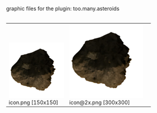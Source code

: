 graphic files for the plugin: too.many.asteroids<br>
<br>
<table>
	<tr valign="bottom">
		<td><a href="https://github.com/zuckung/endless-sky-plugins/blob/main/myplugins/too.many.asteroids/icon.png"><img src="https://raw.githubusercontent.com/zuckung/endless-sky-plugins/refs/heads/main/myplugins/too.many.asteroids/icon.png" width="150" height="150"></a><br>
		icon.png [150x150]</td>
		<td><a href="https://github.com/zuckung/endless-sky-plugins/blob/main/myplugins/too.many.asteroids/icon@2x.png"><img src="https://raw.githubusercontent.com/zuckung/endless-sky-plugins/refs/heads/main/myplugins/too.many.asteroids/icon@2x.png" height="200"></a><br>
		icon@2x.png [300x300]</td>
		<td></td>
	</tr>
</table>

